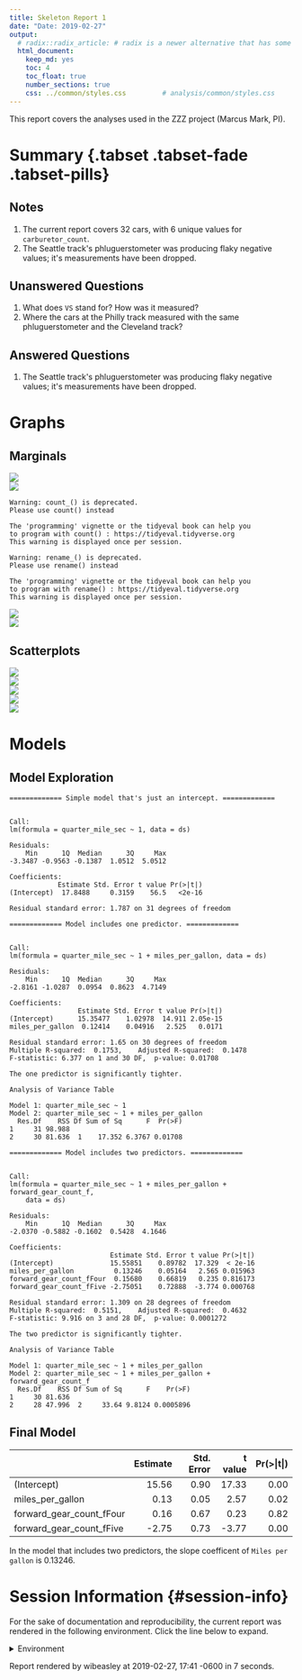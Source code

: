 ```yaml
---
title: Skeleton Report 1
date: "Date: 2019-02-27"
output:
  # radix::radix_article: # radix is a newer alternative that has some advantages over `html_document`.
  html_document:
    keep_md: yes
    toc: 4
    toc_float: true
    number_sections: true
    css: ../common/styles.css         # analysis/common/styles.css
---
```


This report covers the analyses used in the ZZZ project (Marcus Mark, PI).

<!--  Set the working directory to the repository's base directory; this assumes the report is nested inside of two directories.-->


<!-- Set the report-wide options, and point to the external code file. -->


<!-- Load 'sourced' R files.  Suppress the output when loading sources. -->


<!-- Load packages, or at least verify they're available on the local machine.  Suppress the output when loading packages. -->


<!-- Load any global functions and variables declared in the R file.  Suppress the output. -->


<!-- Declare any global functions specific to a Rmd output.  Suppress the output. -->


<!-- Load the datasets.   -->


<!-- Tweak the datasets.   -->


Summary {.tabset .tabset-fade .tabset-pills}
===========================================================================

Notes
---------------------------------------------------------------------------

1. The current report covers 32 cars, with 6 unique values for `carburetor_count`.
1. The Seattle track's phluguerstometer was producing flaky negative values; it's measurements have been dropped.


Unanswered Questions
---------------------------------------------------------------------------

1. What does `VS` stand for?  How was it measured?
1. Where the cars at the Philly track measured with the same phluguerstometer and the Cleveland track?


Answered Questions
---------------------------------------------------------------------------

1. The Seattle track's phluguerstometer was producing flaky negative values; it's measurements have been dropped.


Graphs
===========================================================================


Marginals
---------------------------------------------------------------------------

<img src="figure-png/marginals-1.png" style="display: block; margin: auto;" /><img src="figure-png/marginals-2.png" style="display: block; margin: auto;" />

```
Warning: count_() is deprecated. 
Please use count() instead

The 'programming' vignette or the tidyeval book can help you
to program with count() : https://tidyeval.tidyverse.org
This warning is displayed once per session.
```

```
Warning: rename_() is deprecated. 
Please use rename() instead

The 'programming' vignette or the tidyeval book can help you
to program with rename() : https://tidyeval.tidyverse.org
This warning is displayed once per session.
```

<img src="figure-png/marginals-3.png" style="display: block; margin: auto;" /><img src="figure-png/marginals-4.png" style="display: block; margin: auto;" />


Scatterplots
---------------------------------------------------------------------------

<img src="figure-png/scatterplots-1.png" style="display: block; margin: auto;" /><img src="figure-png/scatterplots-2.png" style="display: block; margin: auto;" /><img src="figure-png/scatterplots-3.png" style="display: block; margin: auto;" /><img src="figure-png/scatterplots-4.png" style="display: block; margin: auto;" /><img src="figure-png/scatterplots-5.png" style="display: block; margin: auto;" />


Models
===========================================================================

Model Exploration
---------------------------------------------------------------------------

```
============= Simple model that's just an intercept. =============
```

```

Call:
lm(formula = quarter_mile_sec ~ 1, data = ds)

Residuals:
    Min      1Q  Median      3Q     Max 
-3.3487 -0.9563 -0.1387  1.0512  5.0512 

Coefficients:
            Estimate Std. Error t value Pr(>|t|)
(Intercept)  17.8488     0.3159    56.5   <2e-16

Residual standard error: 1.787 on 31 degrees of freedom
```

```
============= Model includes one predictor. =============
```

```

Call:
lm(formula = quarter_mile_sec ~ 1 + miles_per_gallon, data = ds)

Residuals:
    Min      1Q  Median      3Q     Max 
-2.8161 -1.0287  0.0954  0.8623  4.7149 

Coefficients:
                 Estimate Std. Error t value Pr(>|t|)
(Intercept)      15.35477    1.02978  14.911 2.05e-15
miles_per_gallon  0.12414    0.04916   2.525   0.0171

Residual standard error: 1.65 on 30 degrees of freedom
Multiple R-squared:  0.1753,	Adjusted R-squared:  0.1478 
F-statistic: 6.377 on 1 and 30 DF,  p-value: 0.01708
```

```
The one predictor is significantly tighter.
```

```
Analysis of Variance Table

Model 1: quarter_mile_sec ~ 1
Model 2: quarter_mile_sec ~ 1 + miles_per_gallon
  Res.Df    RSS Df Sum of Sq      F  Pr(>F)
1     31 98.988                            
2     30 81.636  1    17.352 6.3767 0.01708
```

```
============= Model includes two predictors. =============
```

```

Call:
lm(formula = quarter_mile_sec ~ 1 + miles_per_gallon + forward_gear_count_f, 
    data = ds)

Residuals:
    Min      1Q  Median      3Q     Max 
-2.0370 -0.5882 -0.1602  0.5428  4.1646 

Coefficients:
                         Estimate Std. Error t value Pr(>|t|)
(Intercept)              15.55851    0.89782  17.329  < 2e-16
miles_per_gallon          0.13246    0.05164   2.565 0.015963
forward_gear_count_fFour  0.15680    0.66819   0.235 0.816173
forward_gear_count_fFive -2.75051    0.72888  -3.774 0.000768

Residual standard error: 1.309 on 28 degrees of freedom
Multiple R-squared:  0.5151,	Adjusted R-squared:  0.4632 
F-statistic: 9.916 on 3 and 28 DF,  p-value: 0.0001272
```

```
The two predictor is significantly tighter.
```

```
Analysis of Variance Table

Model 1: quarter_mile_sec ~ 1 + miles_per_gallon
Model 2: quarter_mile_sec ~ 1 + miles_per_gallon + forward_gear_count_f
  Res.Df    RSS Df Sum of Sq      F    Pr(>F)
1     30 81.636                              
2     28 47.996  2     33.64 9.8124 0.0005896
```


Final Model
---------------------------------------------------------------------------


|                         | Estimate| Std. Error| t value| Pr(>&#124;t&#124;)|
|:------------------------|--------:|----------:|-------:|------------------:|
|(Intercept)              |    15.56|       0.90|   17.33|               0.00|
|miles_per_gallon         |     0.13|       0.05|    2.57|               0.02|
|forward_gear_count_fFour |     0.16|       0.67|    0.23|               0.82|
|forward_gear_count_fFive |    -2.75|       0.73|   -3.77|               0.00|

In the model that includes two predictors, the slope coefficent of `Miles per gallon` is 0.13246.


Session Information {#session-info}
===========================================================================

For the sake of documentation and reproducibility, the current report was rendered in the following environment.  Click the line below to expand.

<details>
  <summary>Environment <span class="glyphicon glyphicon-plus-sign"></span></summary>

```
─ Session info ──────────────────────────────────────────────────────────
 setting  value                       
 version  R version 3.5.2 (2018-12-20)
 os       Ubuntu 18.04.2 LTS          
 system   x86_64, linux-gnu           
 ui       RStudio                     
 language (EN)                        
 collate  en_US.UTF-8                 
 ctype    en_US.UTF-8                 
 tz       America/Chicago             
 date     2019-02-27                  

─ Packages ──────────────────────────────────────────────────────────────
 package     * version    date       lib source                        
 assertthat    0.2.0      2017-04-11 [1] CRAN (R 3.5.1)                
 backports     1.1.3      2018-12-14 [1] CRAN (R 3.5.2)                
 bit           1.1-14     2018-05-29 [1] CRAN (R 3.5.1)                
 bit64         0.9-7      2017-05-08 [1] CRAN (R 3.5.1)                
 blob          1.1.1      2018-03-25 [1] CRAN (R 3.5.1)                
 callr         3.1.1      2018-12-21 [1] CRAN (R 3.5.2)                
 checkmate     1.9.1      2019-01-15 [1] CRAN (R 3.5.2)                
 cli           1.0.1      2018-09-25 [1] CRAN (R 3.5.1)                
 colorspace    1.4-0      2019-01-13 [1] CRAN (R 3.5.2)                
 config        0.3        2018-03-27 [1] CRAN (R 3.5.1)                
 crayon        1.3.4      2017-09-16 [1] CRAN (R 3.5.1)                
 DBI           1.0.0      2018-05-02 [1] CRAN (R 3.5.1)                
 desc          1.2.0      2018-05-01 [1] CRAN (R 3.5.1)                
 devtools      2.0.1      2018-10-26 [1] CRAN (R 3.5.1)                
 digest        0.6.18     2018-10-10 [1] CRAN (R 3.5.1)                
 dplyr         0.8.0.1    2019-02-15 [1] CRAN (R 3.5.2)                
 evaluate      0.13       2019-02-12 [1] CRAN (R 3.5.2)                
 fs            1.2.6      2018-08-23 [1] CRAN (R 3.5.1)                
 ggplot2     * 3.1.0      2018-10-25 [1] CRAN (R 3.5.1)                
 glue          1.3.0      2018-07-17 [1] CRAN (R 3.5.1)                
 gtable        0.2.0      2016-02-26 [1] CRAN (R 3.5.1)                
 highr         0.7        2018-06-09 [1] CRAN (R 3.5.1)                
 hms           0.4.2.9001 2018-08-18 [1] Github (tidyverse/hms@979286f)
 htmltools     0.3.6      2017-04-28 [1] CRAN (R 3.5.1)                
 knitr       * 1.21       2018-12-10 [1] CRAN (R 3.5.1)                
 labeling      0.3        2014-08-23 [1] CRAN (R 3.5.1)                
 lattice       0.20-38    2018-11-04 [4] CRAN (R 3.5.1)                
 lazyeval      0.2.1      2017-10-29 [1] CRAN (R 3.5.1)                
 lubridate     1.7.4      2018-04-11 [1] CRAN (R 3.5.1)                
 magrittr    * 1.5        2014-11-22 [1] CRAN (R 3.5.1)                
 memoise       1.1.0      2017-04-21 [1] CRAN (R 3.5.1)                
 munsell       0.5.0      2018-06-12 [1] CRAN (R 3.5.1)                
 odbc          1.1.6      2018-06-09 [1] CRAN (R 3.5.1)                
 OuhscMunge    0.1.9.9009 2018-10-30 [1] local                         
 packrat       0.5.0      2018-11-14 [1] CRAN (R 3.5.1)                
 pillar        1.3.1      2018-12-15 [1] CRAN (R 3.5.2)                
 pkgbuild      1.0.2      2018-10-16 [1] CRAN (R 3.5.1)                
 pkgconfig     2.0.2      2018-08-16 [1] CRAN (R 3.5.1)                
 pkgload       1.0.2      2018-10-29 [1] CRAN (R 3.5.1)                
 plyr          1.8.4      2016-06-08 [1] CRAN (R 3.5.1)                
 prettyunits   1.0.2      2015-07-13 [1] CRAN (R 3.5.1)                
 processx      3.2.1      2018-12-05 [1] CRAN (R 3.5.1)                
 ps            1.3.0      2018-12-21 [1] CRAN (R 3.5.2)                
 purrr         0.3.0      2019-01-27 [1] CRAN (R 3.5.2)                
 R6            2.4.0      2019-02-14 [1] CRAN (R 3.5.2)                
 Rcpp          1.0.0      2018-11-07 [1] CRAN (R 3.5.1)                
 RcppRoll      0.3.0      2018-06-05 [1] CRAN (R 3.5.1)                
 readr         1.3.1      2018-12-21 [1] CRAN (R 3.5.2)                
 remotes       2.0.2      2018-10-30 [1] CRAN (R 3.5.1)                
 rlang         0.3.1      2019-01-08 [1] CRAN (R 3.5.2)                
 rmarkdown     1.11       2018-12-08 [1] CRAN (R 3.5.1)                
 rprojroot     1.3-2      2018-01-03 [1] CRAN (R 3.5.1)                
 RSQLite       2.1.1      2018-05-06 [1] CRAN (R 3.5.1)                
 scales        1.0.0.9000 2019-01-11 [1] local                         
 sessioninfo   1.1.1      2018-11-05 [1] CRAN (R 3.5.1)                
 stringi       1.3.1      2019-02-13 [1] CRAN (R 3.5.2)                
 stringr       1.4.0      2019-02-10 [1] CRAN (R 3.5.2)                
 testit        0.9        2018-12-05 [1] CRAN (R 3.5.1)                
 testthat      2.0.1      2018-10-13 [1] CRAN (R 3.5.1)                
 tibble        2.0.1      2019-01-12 [1] CRAN (R 3.5.2)                
 tidyr         0.8.2      2018-10-28 [1] CRAN (R 3.5.1)                
 tidyselect    0.2.5      2018-10-11 [1] CRAN (R 3.5.1)                
 usethis       1.4.0      2018-08-14 [1] CRAN (R 3.5.1)                
 viridisLite   0.3.0      2018-02-01 [1] CRAN (R 3.5.1)                
 withr         2.1.2      2018-03-15 [1] CRAN (R 3.5.1)                
 xfun          0.5        2019-02-20 [1] CRAN (R 3.5.2)                
 yaml          2.2.0      2018-07-25 [1] CRAN (R 3.5.1)                
 zoo           1.8-4      2018-09-19 [1] CRAN (R 3.5.1)                

[1] /home/wibeasley/R/x86_64-pc-linux-gnu-library/3.5
[2] /usr/local/lib/R/site-library
[3] /usr/lib/R/site-library
[4] /usr/lib/R/library
```
</details>



Report rendered by wibeasley at 2019-02-27, 17:41 -0600 in 7 seconds.
